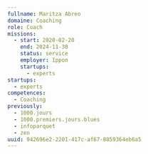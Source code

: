 ```yaml
---
fullname: Maritza Abreo
domaine: Coaching
role: Coach
missions:
  - start: 2020-02-20
    end: 2024-11-30
    status: service
    employer: Ippon
    startups:
      - experts
startups:
  - experts
competences:
  - Coaching
previously:
  - 1000.jours
  - 1000.premiers.jours.blues
  - infoparquet
  - zen
uuid: 942696e2-2201-417c-af67-8059364eb6a5
---
```

